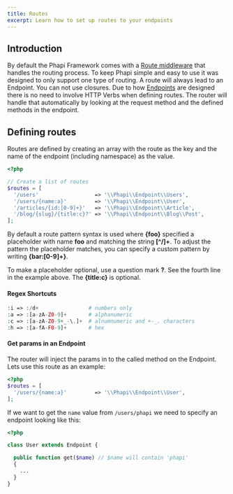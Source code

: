 ```yaml
---
title: Routes
excerpt: Learn how to set up routes to your endpoints
---
```


## Introduction
By default the Phapi Framework comes with a [Route middleware](/docs/middleware/route/) that handles the routing process. To keep Phapi simple and easy to use it was designed to only support one type of routing. A route will always lead to an Endpoint. You can not use closures. Due to how [Endpoints](/docs/core/endpoints/) are designed there is no need to involve HTTP Verbs when defining routes. The router will handle that automatically by looking at the request method and the defined methods in the endpoint.

## Defining routes
Routes are defined by creating an array with the route as the key and the name of the endpoint (including namespace) as the value.

```php
<?php

// Create a list of routes
$routes = [
  '/users'                  => '\\Phapi\\Endpoint\\Users',
  '/users/{name:a}'         => '\\Phapi\\Endpoint\\User',
  '/articles/{id:[0-9]+}'   => '\\Phapi\\Endpoint\\Article',
  '/blog/{slug}/{title:c}?' => '\\Phapi\\Endpoint\\Blog\\Post',
];
```

By default a route pattern syntax is used where **{foo}** specified a placeholder with name **foo** and matching the string **[^/]+**. To adjust the pattern the placeholder matches, you can specify a custom pattern by writing **{bar:[0-9]+}**.

To make a placeholder optional, use a question mark **?**. See the fourth line in the example above. The **{title:c}** is optional.

#### Regex Shortcuts
```php
:i => :/d+                # numbers only
:a => :[a-zA-Z0-9]+       # alphanumeric
:c => :[a-zA-Z0-9+_-\.]+  # alnumnumeric and +-_. characters
:h => :[a-fA-F0-9]+       # hex
```

#### Get params in an Endpoint
The router will inject the params in to the called method on the Endpoint. Lets use this route as an example:

```php
<?php
$routes = [
  '/users/{name:a}'         => '\\Phapi\\Endpoint\\User',
];
```

If we want to get the <code>name</code> value from <code>/users/phapi</code> we need to specify an endpoint looking like this:

```php
<?php

class User extends Endpoint {

  public function get($name) // $name will contain 'phapi'
  {
    ...
  }
}

```

